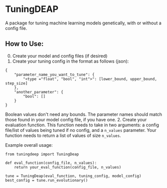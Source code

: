 # TuningDEAP
A package for tuning machine learning models genetically, with or without a config file. 

## How to Use:
0. Create your model and config files (if desired)
1. Create your tuning config in the format as follows (json):
```
{
    "parameter_name_you_want_to_tune": {
        "<type ="float", "bool", "int">": [lower_bound, upper_bound, step_size]
    },
    "another_parameter": {
        "bool": [] 
    }
}
```
Boolean values don't need any bounds.  The parameter names should match those found in your model config file, if you have one.
2. Create your evaluation function.  This function needs to take in two arguments: a config file/list of values being tuned if no config, and a `n_values` parameter.  Your function needs to return a list of values of size `n_values`.

Example overall usage:
```
from tuningdeep import TuningDeap

def eval_function(config_file, n_values):
    return your_eval_function(config_file, n_values)

tune = TuningDeap(eval_function, tuning_config, model_config)
best_config = tune.run_evolutionary()
```